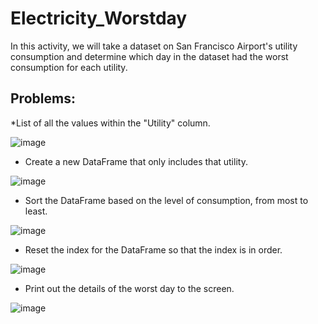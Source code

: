 # Electricity_Worstday
In this activity, we will take a dataset on San Francisco Airport's utility consumption and determine which day in the dataset had the worst consumption for each utility.

## Problems:

*List of all the values within the "Utility" column.

![image](https://user-images.githubusercontent.com/100891182/181823532-c815db11-80e7-47c8-9cbd-3e7a9ceea80b.png)


* Create a new DataFrame that only includes that utility. 

![image](https://user-images.githubusercontent.com/100891182/181823652-31765405-5353-4941-b47f-7fd8c1089d88.png)


* Sort the DataFrame based on the level of consumption, from most to least.

![image](https://user-images.githubusercontent.com/100891182/181824201-75ac44c4-20cd-4ce0-857a-452fb42cffd2.png)


* Reset the index for the DataFrame so that the index is in order.


![image](https://user-images.githubusercontent.com/100891182/181824248-5ba2842e-6680-47c9-b9bf-3de145be8e5c.png)


* Print out the details of the worst day to the screen.

![image](https://user-images.githubusercontent.com/100891182/181824306-7a9908b0-b441-44be-bdcb-8aeb66fc1431.png)

